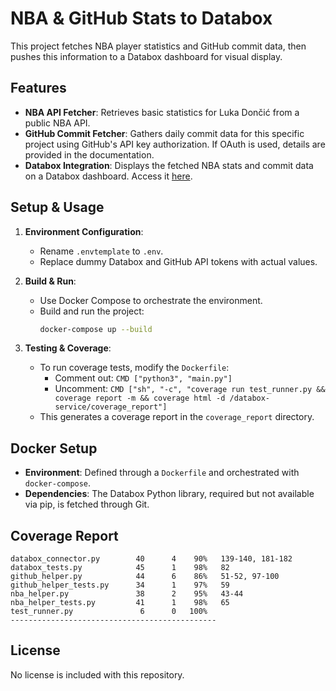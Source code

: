 # NBA & GitHub Stats to Databox

This project fetches NBA player statistics and GitHub commit data, then pushes this information to a Databox dashboard for visual display.

## Features

- **NBA API Fetcher**: Retrieves basic statistics for Luka Dončić from a public NBA API.
- **GitHub Commit Fetcher**: Gathers daily commit data for this specific project using GitHub's API key authorization. If OAuth is used, details are provided in the documentation.
- **Databox Integration**: Displays the fetched NBA stats and commit data on a Databox dashboard. Access it [here](https://app.databox.com/datawall/4bbfb0483949287855f6bd65405742713c71a8467a251d1).

## Setup & Usage

1. **Environment Configuration**:
   - Rename `.envtemplate` to `.env`.
   - Replace dummy Databox and GitHub API tokens with actual values.

2. **Build & Run**:
   - Use Docker Compose to orchestrate the environment.
   - Build and run the project:
     ```bash
     docker-compose up --build
     ```

3. **Testing & Coverage**:
   - To run coverage tests, modify the `Dockerfile`:
     - Comment out: `CMD ["python3", "main.py"]`
     - Uncomment: `CMD ["sh", "-c", "coverage run test_runner.py && coverage report -m && coverage html -d /databox-service/coverage_report"]`
   - This generates a coverage report in the `coverage_report` directory.

## Docker Setup

- **Environment**: Defined through a `Dockerfile` and orchestrated with `docker-compose`.
- **Dependencies**: The Databox Python library, required but not available via pip, is fetched through Git.

## Coverage Report

```
databox_connector.py        40      4    90%   139-140, 181-182
databox_tests.py            45      1    98%   82
github_helper.py            44      6    86%   51-52, 97-100
github_helper_tests.py      34      1    97%   59
nba_helper.py               38      2    95%   43-44
nba_helper_tests.py         41      1    98%   65
test_runner.py               6      0   100%
----------------------------------------------
```

## License
No license is included with this repository.